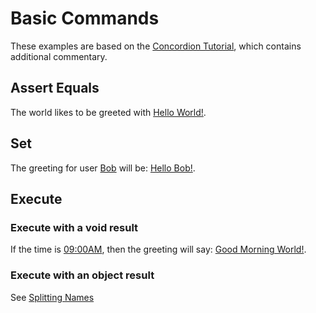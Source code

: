 # Basic Commands

These examples are based on the [Concordion Tutorial](http://concordion.org/Tutorial.html), which contains additional commentary.

## Assert Equals

The world likes to be greeted with [Hello World!](- "?=getGreeting()").

## Set

The greeting for user [Bob](- "#firstName") will be: [Hello Bob!](- "?=greetingFor(#firstName)").

## Execute

### Execute with a void result
 
If the time is [09:00AM](- "setCurrentTime(#TEXT)"), then the greeting will say: [Good Morning World!](- "?=getDailyGreeting()").

### Execute with an object result

See [Splitting Names](SplittingNames.html "c:run")
